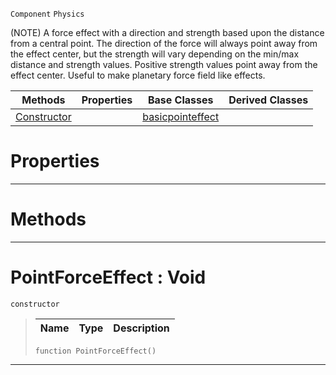  `Component` `Physics`



(NOTE) A force effect with a direction and strength based upon the distance from a central point. The direction of the force will always point away from the effect center, but the strength will vary depending on the min/max distance and strength values. Positive strength values point away from the effect center. Useful to make planetary force field like effects.

|Methods|Properties|Base Classes|Derived Classes|
|---|---|---|---|
|[Constructor](pointforceeffect.md#pointforceeffect-void)| |[basicpointeffect](basicpointeffect.md)| |


 #  Properties


---  
 #  Methods


---  
 #  PointForceEffect : Void

 `constructor`

> 
> |Name|Type|Description|
> |---|---|---|
> ```TS:Nada
> function PointForceEffect()
> ``` 


---  
 

 